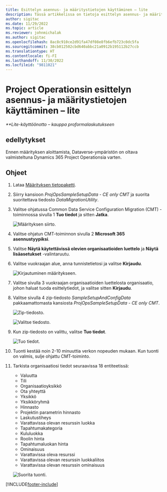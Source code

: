 ```yaml
---
title: Esittelyn asennus- ja määritystietojen käyttäminen – lite
description: Tässä artikkelissa on tietoja esittelyn asennus- ja määritystietojen käyttöönotosta Project Operationsissa.
author: sigitac
ms.date: 11/29/2022
ms.topic: article
ms.reviewer: johnmichalak
ms.author: sigitac
ms.openlocfilehash: 8ac8c910ce2d91fa47df08e8fb6efb723c0dc5fa
ms.sourcegitcommit: 38cb012502cbd640abbc21a0912b195112b27ccb
ms.translationtype: HT
ms.contentlocale: fi-FI
ms.lasthandoff: 11/30/2022
ms.locfileid: "9811021"
---
```

# <a name="apply-demo-setup-and-configuration-data-for-project-operations---lite"></a>Project Operationsin esittelyn asennus- ja määritystietojen käyttäminen – lite 

_**Lite-käyttöönotto – kauppa proformalaskutukseen_



## <a name="prerequisites"></a>edellytykset

Ennen määrityksen aloittamista, Dataverse-ympäristön on oltava valmisteltuna Dynamics 365 Project Operationsia varten.


## <a name="instructions"></a>Ohjeet

1. Lataa [Määrityksen tietopaketti](https://download.microsoft.com/download/3/4/1/341bf279-a64f-4baa-af31-ce624859b518/ProjOpsSampleSetupData-%20CE%20only.zip). 
1. Siirry kansioon *ProjOpsSampleSetupData - CE only CMT* ja suorita suoritettava tiedosto *DataMigrationUtility*.
1. Valitse ohjatussa Common Data Service Configuration Migration (CMT) -toiminnossa sivulla 1 **Tuo tiedot** ja sitten **Jatka**.

    ![Määrityksen siirto.](./media/1ConfigurationMigration.png)

1. Valitse ohjatun CMT-toiminnon sivulla 2 **Microsoft 365** **asennustyypiksi**.
1. Valitse **Näytä käytettävissä olevien organisaatioiden luettelo** ja **Näytä lisäasetukset** -valintaruutu.
1. Valitse vuokraajan alue, anna tunnistetietosi ja valitse **Kirjaudu**.

   ![Kirjautuminen määritykseen.](./media/2ConfigurationSignin.png)

1. Valitse sivulla 3 vuokraajan organisaatioiden luettelosta organisaatio, johon haluat tuoda esittelytiedot, ja valitse sitten **Kirjaudu**.
1. Valitse sivulla 4 zip-tiedosto *SampleSetupAndConfigData* pakkaamattomasta kansiosta *ProjOpsSampleSetupData - CE only CMT*.

   ![Zip-tiedosto.](./media/3ZipFile.png)

   ![Valitse tiedosto.](./media/4SelectAFile.png)

1. Kun zip-tiedosto on valittu, valitse **Tuo tiedot**.

   ![Tuo tiedot.](./media/5ImportData.png)

1. Tuonti kestää noin 2-10 minuuttia verkon nopeuden mukaan. Kun tuonti on valmis, sulje ohjattu CMT-toiminto. 
1. Tarkista organisaatiosi tiedot seuraavissa 18 entiteetissä:

    -   Valuutta
    -   Tili
    -   Organisaatioyksikkö
    -   Ota yhteyttä
    -   Yksikkö
    -   Yksikköryhmä
    -   Hinnasto
    -   Projektin parametrin hinnasto 
    -   Laskutustiheys
    -   Varattavissa olevan resurssin luokka
    -   Tapahtumakategoria
    -   Kululuokka
    -   Roolin hinta
    -   Tapahtumaluokan hinta
    -   Ominaisuus
    -   Varattavissa oleva resurssi
    -   Varattavissa olevan resurssin luokkaliitos
    -   Varattavissa olevan resurssin ominaisuus

    ![Suorita tuonti.](./media/6CompleteImport.png)


[!INCLUDE[footer-include](../includes/footer-banner.md)]
